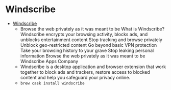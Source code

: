 # Windscribe
- [Windscribe](https://windscribe.com/)
  -  Browse the web privately as it was meant to be What is Windscribe? Windscribe encrypts your browsing activity, blocks ads, and unblocks entertainment content Stop tracking and browse privately Unblock geo-restricted content Go beyond basic VPN protection Take your browsing history to your grave Stop leaking personal information Browse the web privately as it was meant to be Windscribe Apps Company
  - Windscribe is a desktop application and browser extension that work together to block ads and trackers, restore access to blocked content and help you safeguard your privacy online.
  - `brew cask install windscribe`
